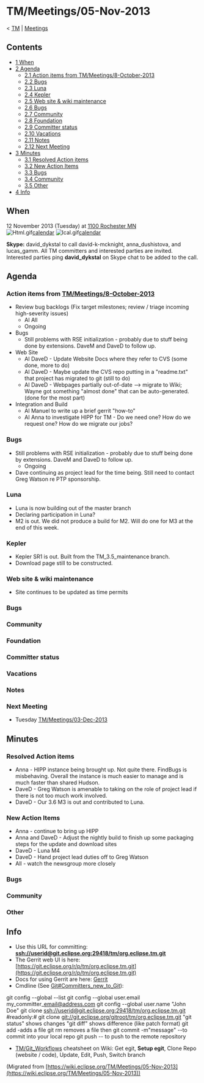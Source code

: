 

TM/Meetings/05-Nov-2013
=======================

< [TM](./TM "TM")‎ | [Meetings](./Meetings "TM/Meetings")

Contents
--------

*   [1 When](#When)
*   [2 Agenda](#Agenda)
    *   [2.1 Action items from TM/Meetings/8-October-2013](#Action-items-from-TM.2FMeetings.2F8-October-2013)
    *   [2.2 Bugs](#Bugs)
    *   [2.3 Luna](#Luna)
    *   [2.4 Kepler](#Kepler)
    *   [2.5 Web site & wiki maintenance](#Web-site-.26-wiki-maintenance)
    *   [2.6 Bugs](#Bugs-2)
    *   [2.7 Community](#Community)
    *   [2.8 Foundation](#Foundation)
    *   [2.9 Committer status](#Committer-status)
    *   [2.10 Vacations](#Vacations)
    *   [2.11 Notes](#Notes)
    *   [2.12 Next Meeting](#Next-Meeting)
*   [3 Minutes](#Minutes)
    *   [3.1 Resolved Action items](#Resolved-Action-items)
    *   [3.2 New Action Items](#New-Action-Items)
    *   [3.3 Bugs](#Bugs-3)
    *   [3.4 Community](#Community-2)
    *   [3.5 Other](#Other)
*   [4 Info](#Info)

When
----

12 November 2013 (Tuesday) at [1100 Rochester MN](http://www.timeanddate.com/worldclock/fixedtime.html?msg=Eclipse+TM+November+Committer+Call&iso=20131112T11&p1=159&am=30)  
![Html.gif](https://raw.githubusercontent.com/wiki/eclipse-datatools/.github/images/Html.gif)[calendar](http://www.google.com/calendar/embed?src=vn70im36r00qeusu8nme50cils@group.calendar.google.com&ctz=Canada/Toronto) ![Ical.gif](https://raw.githubusercontent.com/wiki/eclipse-datatools/.github/images/Ical.gif)[calendar](http://www.google.com/calendar/ical/vn70im36r00qeusu8nme50cils@group.calendar.google.com/public/basic.ics)

**Skype:** david\_dykstal to call david-k-mcknight, anna\_dushistova, and lucas_gamm. All TM committers and interested parties are invited. Interested parties ping **david_dykstal** on Skype chat to be added to the call.

Agenda
------

### Action items from [TM/Meetings/8-October-2013](/TM/Meetings/8-October-2013 "TM/Meetings/8-October-2013")

*   Review bug backlogs (Fix target milestones; review / triage incoming high-severity issues)
    *   AI All
    *   Ongoing
*   Bugs
    *   Still problems with RSE initialization - probably due to stuff being done by extensions. DaveM and DaveD to follow up.
*   Web Site
    *   AI DaveD - Update Website Docs where they refer to CVS (some done, more to do)
    *   AI DaveD - Maybe update the CVS repo putting in a "readme.txt" that project has migrated to git (still to do)
    *   AI DaveD - Webpages partially out-of-date --> migrate to Wiki; Wayne got something "almost done" that can be auto-generated. (done for the most part)
*   Integration and Build
    *   AI Manuel to write up a brief gerrit "how-to"
    *   AI Anna to investigate HIPP for TM - Do we need one? How do we request one? How do we migrate our jobs?

### Bugs

*   Still problems with RSE initialization - probably due to stuff being done by extensions. DaveM and DaveD to follow up.
    *   Ongoing
*   Dave continuing as project lead for the time being. Still need to contact Greg Watson re PTP sponsorship.

### Luna

*   Luna is now building out of the master branch
*   Declaring participation in Luna?
*   M2 is out. We did not produce a build for M2. Will do one for M3 at the end of this week.

### Kepler

*   Kepler SR1 is out. Built from the TM\_3.5\_maintenance branch.
*   Download page still to be constructed.

### Web site & wiki maintenance

*   Site continues to be updated as time permits

### Bugs

### Community

### Foundation

### Committer status

### Vacations

### Notes

### Next Meeting

*   Tuesday [TM/Meetings/03-Dec-2013](/TM/Meetings/03-Dec-2013 "TM/Meetings/03-Dec-2013")

Minutes
-------

### Resolved Action items

*   Anna - HIPP instance being brought up. Not quite there. FindBugs is misbehaving. Overall the instance is much easier to manage and is much faster than shared Hudson.
*   DaveD - Greg Watson is amenable to taking on the role of project lead if there is not too much work involved.
*   DaveD - Our 3.6 M3 is out and contributed to Luna.

### New Action Items

*   Anna - continue to bring up HIPP
*   Anna and DaveD - Adjust the nightly build to finish up some packaging steps for the update and download sites
*   DaveD - Luna M4
*   DaveD - Hand project lead duties off to Greg Watson
*   All - watch the newsgroup more closely

### Bugs

### Community

### Other

Info
----

*   Use this URL for committing: **[ssh://userid@git.eclipse.org:29418/tm/org.eclipse.tm.git](ssh://userid@git.eclipse.org:29418/tm/org.eclipse.tm.git)**
*   The Gerrit web UI is here: [https://git.eclipse.org/r/p/tm/org.eclipse.tm.git](https://git.eclipse.org/r/p/tm/org.eclipse.tm.git)
*   Docs for using Gerrit are here: [Gerrit](/Gerrit "Gerrit")
*   Cmdline (See [Git#Committers\_new\_to_Git](/Git#Committers_new_to_Git "Git")):

  git config --global --list
  git config --global user.email my\_committer\_email@address.com
  git config --global user.name "John Doe"
  git clone [ssh://userid@git.eclipse.org:29418/tm/org.eclipse.tm.git](ssh://userid@git.eclipse.org:29418/tm/org.eclipse.tm.git)
  #readonly:# git clone [git://git.eclipse.org/gitroot/tm/org.eclipse.tm.git](git://git.eclipse.org/gitroot/tm/org.eclipse.tm.git)
  <make changes>
  "git status" shows changes
  "git diff" shows difference (like patch format)
  git add <filename> -adds a file
  git rm <filename> removes a file
  then git commit -m"message" --to commit into your local repo
  git push -- to push to the remote repository

*   [TM/Git_Workflows](/TM/Git_Workflows "TM/Git Workflows") cheatsheet on Wiki: Get egit, **Setup egit**, Clone Repo (website / code), Update, Edit, Push, Switch branch


(Migrated from [https://wiki.eclipse.org/TM/Meetings/05-Nov-2013](https://wiki.eclipse.org/TM/Meetings/05-Nov-2013))